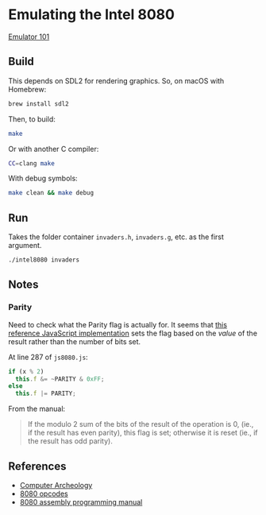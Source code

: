 # Emulating the Intel 8080

[Emulator 101](http://emulator101.com/)

## Build

This depends on SDL2 for rendering graphics. So, on macOS with Homebrew:

```bash
brew install sdl2
```

Then, to build:

```bash
make
```

Or with another C compiler:

```bash
CC=clang make
```

With debug symbols:

```bash
make clean && make debug
```

## Run

Takes the folder container `invaders.h`, `invaders.g`, etc. as the first argument.

```bash
./intel8080 invaders
```

## Notes

### Parity

Need to check what the Parity flag is actually for. It seems that [this reference JavaScript implementation](https://bluishcoder.co.nz/js8080/) sets the flag based on the _value_ of the result rather than the number of bits set.

At line 287 of `js8080.js`:

```js
if (x % 2)
  this.f &= ~PARITY & 0xFF;
else
  this.f |= PARITY;
```

From the manual:

> If the modulo 2 sum of the bits of the result of the operation is 0, (ie., if the result has even parity), this flag is set; otherwise it is reset (ie., if the result has odd parity).

## References

* [Computer Archeology](http://computerarcheology.com/Arcade/SpaceInvaders/Hardware.html)
* [8080 opcodes](http://www.emulator101.com/reference/8080-by-opcode.html)
* [8080 assembly programming manual](http://altairclone.com/downloads/manuals/8080%20Programmers%20Manual.pdf)
